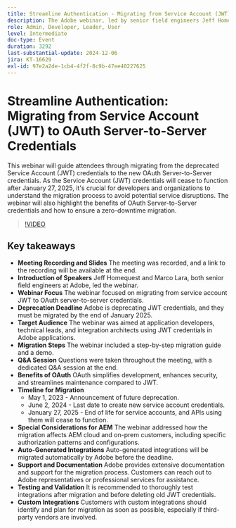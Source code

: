 ```yaml
---
title: Streamline Authentication - Migrating from Service Account (JWT) to OAuth Server-to-Server Credentials
description: The Adobe webinar, led by senior field engineers Jeff Homequest and Marco Lara, focused on migrating from service account JWT to OAuth server-to-server credentials, highlighting the deprecation deadline of January 2025, migration steps, benefits of OAuth, and special considerations for AEM, with extensive support and documentation provided for the process.
role: Admin, Developer, Leader, User
level: Intermediate
doc-type: Event
duration: 3292
last-substantial-update: 2024-12-06
jira: KT-16629
exl-id: 97e2a2de-1cb4-4f2f-8c9b-47ee40227625
---
```

# Streamline Authentication: Migrating from Service Account (JWT) to OAuth Server-to-Server Credentials

This webinar will guide attendees through migrating from the deprecated Service Account (JWT) credentials to the new OAuth Server-to-Server credentials. As the Service Account (JWT) credentials will cease to function after January 27, 2025, it's crucial for developers and organizations to understand the migration process to avoid potential service disruptions. The webinar will also highlight the benefits of OAuth Server-to-Server credentials and how to ensure a zero-downtime migration.

>[!VIDEO](https://video.tv.adobe.com/v/3440936/?learn=on&enablevpops)

## Key takeaways

* **Meeting Recording and Slides** The meeting was recorded, and a link to the recording will be available at the end.
* **Introduction of Speakers** Jeff Homequest and Marco Lara, both senior field engineers at Adobe, led the webinar.
* **Webinar Focus** The webinar focused on migrating from service account JWT to OAuth server-to-server credentials.
* **Deprecation Deadline** Adobe is deprecating JWT credentials, and they must be migrated by the end of January 2025.
* **Target Audience** The webinar was aimed at application developers, technical leads, and integration architects using JWT credentials in Adobe applications.
* **Migration Steps** The webinar included a step-by-step migration guide and a demo.
* **Q&A Session** Questions were taken throughout the meeting, with a dedicated Q&A session at the end.
* **Benefits of OAuth** OAuth simplifies development, enhances security, and streamlines maintenance compared to JWT.
* **Timeline for Migration**
  * May 1, 2023 - Announcement of future deprecation.
  * June 2, 2024 - Last date to create new service account credentials.
  * January 27, 2025 - End of life for service accounts, and APIs using them will cease to function. 
* **​Special Considerations for AEM** The webinar addressed how the migration affects AEM cloud and on-prem customers, including specific authorization patterns and configurations.
* **Auto-Generated Integrations** Auto-generated integrations will be migrated automatically by Adobe before the deadline.
* **Support and Documentation** Adobe provides extensive documentation and support for the migration process. Customers can reach out to Adobe representatives or professional services for assistance.
* **Testing and Validation** It is recommended to thoroughly test integrations after migration and before deleting old JWT credentials.
* **Custom Integrations** Customers with custom integrations should identify and plan for migration as soon as possible, especially if third-party vendors are involved.
